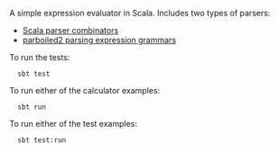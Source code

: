 A simple expression evaluator in Scala. 
Includes two types of parsers:

- [Scala parser combinators](http://www.scala-lang.org/api/current/scala-parser-combinators/#scala.util.parsing.combinator.Parsers)
- [parboiled2 parsing expression grammars](https://github.com/sirthias/parboiled2)

To run the tests:

      sbt test

To run either of the calculator examples:

      sbt run

To run either of the test examples:

      sbt test:run
